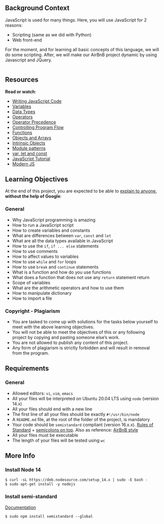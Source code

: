 <div class="panel-body">
    <h2>Background Context</h2>

<p>JavaScript is used for many things. Here, you will use JavaScript for 2 reasons:</p>

<ul>
<li>Scripting (same as we did with Python)</li>
<li>Web front-end</li>
</ul>

<p>For the moment, and for learning all basic concepts of this language, we will do some scripting.
After, we will make our AirBnB project dynamic by using Javascript and JQuery.</p>

<p><img src="https://s3.amazonaws.com/intranet-projects-files/holbertonschool-higher-level_programming+/303/Javascript-535.png.jpeg" alt="" loading="lazy" style=""></p>

<h2>Resources</h2>

<p><strong>Read or watch</strong>:</p>

<ul>
<li><a href="/rltoken/3HLjEesLsmyWfRUWnxgUGg" title="Writing JavaScript Code" target="_blank">Writing JavaScript Code</a> </li>
<li><a href="/rltoken/zgOWmcpVLZFEmFlmuwayyg" title="Variables" target="_blank">Variables</a> </li>
<li><a href="/rltoken/VPd6JWaLrwOBzjAeXNAEqg" title="Data Types" target="_blank">Data Types</a> </li>
<li><a href="/rltoken/3HLjEesLsmyWfRUWnxgUGg" title="Operators" target="_blank">Operators</a> </li>
<li><a href="/rltoken/PHtcJJk30gBNmlFQ9R4RVg" title="Operator Precedence" target="_blank">Operator Precedence</a> </li>
<li><a href="/rltoken/tsreKcNh_KmTmLPHsfvJRw" title="Controlling Program Flow" target="_blank">Controlling Program Flow</a> </li>
<li><a href="/rltoken/e3EfHIxICdIncGBwwIDbXQ" title="Functions" target="_blank">Functions</a> </li>
<li><a href="/rltoken/jg7IbvJpV2oLIKgqOAQH1g" title="Objects and Arrays" target="_blank">Objects and Arrays</a> </li>
<li><a href="/rltoken/jg7IbvJpV2oLIKgqOAQH1g" title="Intrinsic Objects" target="_blank">Intrinsic Objects</a> </li>
<li><a href="/rltoken/g-MgvO09Ur02RhM63gVyXw" title="Module patterns" target="_blank">Module patterns</a> </li>
<li><a href="/rltoken/gJi61GeJTRX0g-M0Rx-0Iw" title="var, let and const" target="_blank">var, let and const</a> </li>
<li><a href="/rltoken/Y8hkOcy5jO22lQGyF6_NiA" title="JavaScript Tutorial" target="_blank">JavaScript Tutorial</a> </li>
<li><a href="/rltoken/NZawtiBjWUpiojnrtVywNw" title="Modern JS" target="_blank">Modern JS</a> </li>
</ul>

<h2>Learning Objectives</h2>

<p>At the end of this project, you are expected to be able to <a href="/rltoken/UFSXQvb7c_45LRd6SdzFTg" title="explain to anyone" target="_blank">explain to anyone</a>, <strong>without the help of Google</strong>:</p>

<h3>General</h3>

<ul>
<li>Why JavaScript programming is amazing</li>
<li>How to run a JavaScript script</li>
<li>How to create variables and constants</li>
<li>What are differences between <code>var</code>, <code>const</code> and <code>let</code></li>
<li>What are all the data types available in JavaScript</li>
<li>How to use the <code>if</code>, <code>if ... else</code> statements</li>
<li>How to use comments</li>
<li>How to affect values to variables</li>
<li>How to use <code>while</code> and <code>for</code> loops</li>
<li>How to use <code>break</code> and <code>continue</code> statements</li>
<li>What is a function and how do you use functions</li>
<li>What does a function that does not use any <code>return</code> statement return</li>
<li>Scope of variables</li>
<li>What are the arithmetic operators and how to use them</li>
<li>How to manipulate dictionary</li>
<li>How to import a file</li>
</ul>

<h3>Copyright - Plagiarism</h3>

<ul>
<li>You are tasked to come up with solutions for the tasks below yourself to meet with the above learning objectives.</li>
<li>You will not be able to meet the objectives of this or any following project by copying and pasting someone else’s work. </li>
<li>You are not allowed to publish any content of this project.</li>
<li>Any form of plagiarism is strictly forbidden and will result in removal from the program.</li>
</ul>

<h2>Requirements</h2>

<h3>General</h3>

<ul>
<li>Allowed editors: <code>vi</code>, <code>vim</code>, <code>emacs</code></li>
<li>All your files will be interpreted on Ubuntu 20.04 LTS using <code>node</code> (version 14.x)</li>
<li>All your files should end with a new line</li>
<li>The first line of all your files should be exactly <code>#!/usr/bin/node</code></li>
<li>A <code>README.md</code> file, at the root of the folder of the project, is mandatory</li>
<li>Your code should be <code>semistandard</code> compliant (version 16.x.x). <a href="/rltoken/1T1yg1vOAChRN20Yyz8crw" title="Rules of Standard" target="_blank">Rules of Standard</a> + <a href="/rltoken/35q5Pc6A6KWPyd3kGeRQFg" title="semicolons on top" target="_blank">semicolons on top</a>. Also as reference: <a href="/rltoken/ilo9MmB3u0utJZjZat-W3Q" title="AirBnB style" target="_blank">AirBnB style</a></li>
<li>All your files must be executable</li>
<li>The length of your files will be tested using <code>wc</code></li>
</ul>

<h2>More Info</h2>

<h3>Install Node 14</h3>

<pre><code>$ curl -sL https://deb.nodesource.com/setup_14.x | sudo -E bash -
$ sudo apt-get install -y nodejs
</code></pre>

<h3>Install semi-standard</h3>

<p><a href="/rltoken/35q5Pc6A6KWPyd3kGeRQFg" title="Documentation" target="_blank">Documentation</a></p>

<pre><code>$ sudo npm install semistandard --global
</code></pre>

  </div>
